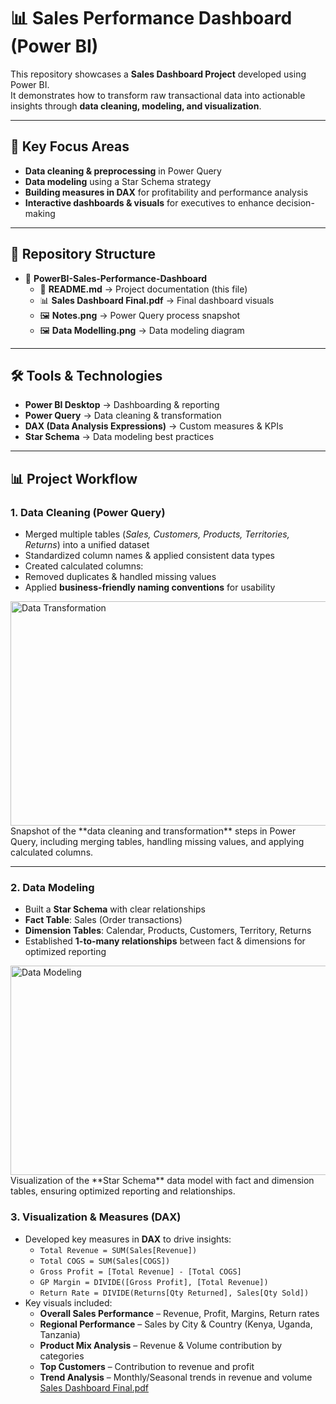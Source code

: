 # 📊 Sales Performance Dashboard (Power BI)

This repository showcases a **Sales Dashboard Project** developed using Power BI.  
It demonstrates how to transform raw transactional data into actionable insights through **data cleaning, modeling, and visualization**.  

---

## 🔑 Key Focus Areas
- **Data cleaning & preprocessing** in Power Query  
- **Data modeling** using a Star Schema strategy  
- **Building measures in DAX** for profitability and performance analysis  
- **Interactive dashboards & visuals** for executives to enhance decision-making  

---

## 📂 Repository Structure  

- 📂 **PowerBI-Sales-Performance-Dashboard**
  - 📄 **README.md** → Project documentation (this file)  
  - 📊 **Sales Dashboard Final.pdf** → Final dashboard visuals  
  - 🖼️ **Notes.png** → Power Query process snapshot  
  - 🖼️ **Data Modelling.png** → Data modeling diagram  
    
---

## 🛠️ Tools & Technologies
- **Power BI Desktop** → Dashboarding & reporting  
- **Power Query** → Data cleaning & transformation  
- **DAX (Data Analysis Expressions)** → Custom measures & KPIs  
- **Star Schema** → Data modeling best practices  

---

## 📊 Project Workflow

### 1. Data Cleaning (Power Query)
- Merged multiple tables (*Sales, Customers, Products, Territories, Returns*) into a unified dataset  
- Standardized column names & applied consistent data types  
- Created calculated columns:  
- Removed duplicates & handled missing values  
- Applied **business-friendly naming conventions** for usability  
<img width="952" height="359" alt="Data Transformation" src="https://github.com/user-attachments/assets/091485c7-de78-45a4-89a4-0c886882c88d" />
Snapshot of the **data cleaning and transformation** steps in Power Query, including merging tables, handling missing values, and applying calculated columns.

---

### 2. Data Modeling
- Built a **Star Schema** with clear relationships  
- **Fact Table**: Sales (Order transactions)  
- **Dimension Tables**: Calendar, Products, Customers, Territory, Returns  
- Established **1-to-many relationships** between fact & dimensions for optimized reporting  
<img width="850" height="335" alt="Data Modeling" src="https://github.com/user-attachments/assets/072a129c-2049-467f-9238-9dfff374e0f8" />
Visualization of the **Star Schema** data model with fact and dimension tables, ensuring optimized reporting and relationships.

### 3. Visualization & Measures (DAX)
- Developed key measures in **DAX** to drive insights:  
  - `Total Revenue = SUM(Sales[Revenue])`  
  - `Total COGS = SUM(Sales[COGS])`  
  - `Gross Profit = [Total Revenue] - [Total COGS]`  
  - `GP Margin = DIVIDE([Gross Profit], [Total Revenue])`  
  - `Return Rate = DIVIDE(Returns[Qty Returned], Sales[Qty Sold])`  
- Key visuals included:  
  - **Overall Sales Performance** – Revenue, Profit, Margins, Return rates  
  - **Regional Performance** – Sales by City & Country (Kenya, Uganda, Tanzania)  
  - **Product Mix Analysis** – Revenue & Volume contribution by categories  
  - **Top Customers** – Contribution to revenue and profit  
  - **Trend Analysis** – Monthly/Seasonal trends in revenue and volume
[Sales Dashboard Final.pdf](https://github.com/user-attachments/files/22632081/Sales.Dashboard.Final.pdf)


